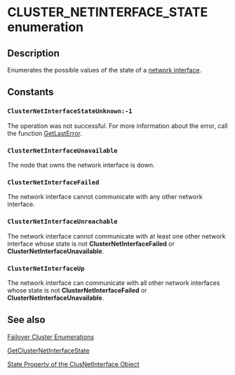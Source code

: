 # CLUSTER_NETINTERFACE_STATE enumeration

## Description

Enumerates the possible values of the state of a
[network interface](https://learn.microsoft.com/previous-versions/windows/desktop/mscs/network-interfaces).

## Constants

### `ClusterNetInterfaceStateUnknown:-1`

The operation was not successful. For more information about the error, call the function
[GetLastError](https://learn.microsoft.com/windows/desktop/api/errhandlingapi/nf-errhandlingapi-getlasterror).

### `ClusterNetInterfaceUnavailable`

The node that owns the network interface is down.

### `ClusterNetInterfaceFailed`

The network interface cannot communicate with any other network interface.

### `ClusterNetInterfaceUnreachable`

The network interface cannot communicate with at least one other network interface whose state is not
**ClusterNetInterfaceFailed** or
**ClusterNetInterfaceUnavailable**.

### `ClusterNetInterfaceUp`

The network interface can communicate with all other network interfaces whose state is not
**ClusterNetInterfaceFailed** or
**ClusterNetInterfaceUnavailable**.

## See also

[Failover Cluster Enumerations](https://learn.microsoft.com/previous-versions/windows/desktop/mscs/cluster-enumerations)

[GetClusterNetInterfaceState](https://learn.microsoft.com/windows/desktop/api/clusapi/nf-clusapi-getclusternetinterfacestate)

[State Property of the ClusNetInterface Object](https://learn.microsoft.com/previous-versions/windows/desktop/mscs/clusnetinterface-state)